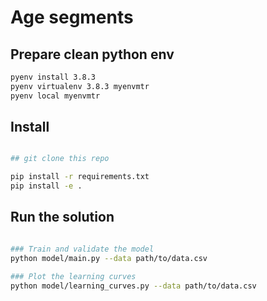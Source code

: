 # Age segments
## Prepare clean python env

```bash
pyenv install 3.8.3
pyenv virtualenv 3.8.3 myenvmtr
pyenv local myenvmtr
```

## Install

```bash

## git clone this repo

pip install -r requirements.txt
pip install -e .

```

## Run the solution

```bash

### Train and validate the model
python model/main.py --data path/to/data.csv

### Plot the learning curves
python model/learning_curves.py --data path/to/data.csv
```
